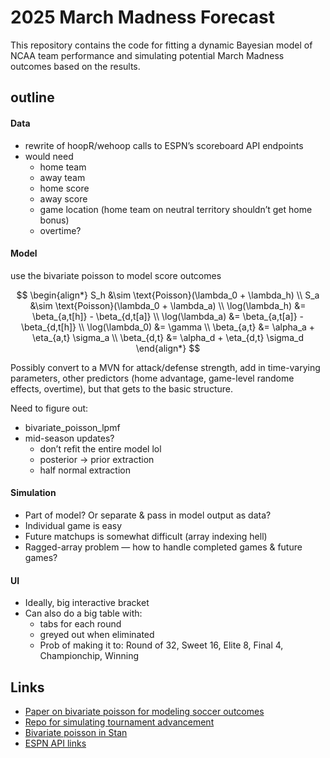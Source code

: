 
# 2025 March Madness Forecast

This repository contains the code for fitting a dynamic Bayesian model
of NCAA team performance and simulating potential March Madness outcomes
based on the results.

## outline

#### Data

- rewrite of hoopR/wehoop calls to ESPN’s scoreboard API endpoints
- would need
  - home team
  - away team
  - home score
  - away score
  - game location (home team on neutral territory shouldn’t get home
    bonus)
  - overtime?

#### Model

use the bivariate poisson to model score outcomes

$$
\begin{align*}
S_h &\sim \text{Poisson}(\lambda_0 + \lambda_h) \\
S_a &\sim \text{Poisson}(\lambda_0 + \lambda_a) \\
\log(\lambda_h) &= \beta_{a,t[h]} - \beta_{d,t[a]} \\
\log(\lambda_a) &= \beta_{a,t[a]} - \beta_{d,t[h]} \\
\log(\lambda_0) &= \gamma \\ 
\beta_{a,t} &= \alpha_a + \eta_{a,t} \sigma_a \\
\beta_{d,t} &= \alpha_d + \eta_{d,t} \sigma_d
\end{align*}
$$

Possibly convert to a MVN for attack/defense strength, add in
time-varying parameters, other predictors (home advantage, game-level
randome effects, overtime), but that gets to the basic structure.

Need to figure out:

- bivariate_poisson_lpmf
- mid-season updates?
  - don’t refit the entire model lol
  - posterior -\> prior extraction
  - half normal extraction

#### Simulation

- Part of model? Or separate & pass in model output as data?
- Individual game is easy
- Future matchups is somewhat difficult (array indexing hell)
- Ragged-array problem — how to handle completed games & future games?

#### UI

- Ideally, big interactive bracket
- Can also do a big table with:
  - tabs for each round
  - greyed out when eliminated
  - Prob of making it to: Round of 32, Sweet 16, Elite 8, Final 4,
    Championchip, Winning

## Links

- [Paper on bivariate poisson for modeling soccer
  outcomes](https://link.springer.com/content/pdf/10.1007/s10182-021-00413-9.pdf)
- [Repo for simulating tournament
  advancement](https://github.com/lbenz730/intl_soccer_2024)
- [Bivariate poisson in
  Stan](https://discourse.mc-stan.org/t/loo-and-loglikelihood-calculation-for-bivariate-poisson/28648)
- [ESPN API
  links](https://gist.github.com/akeaswaran/b48b02f1c94f873c6655e7129910fc3b)
